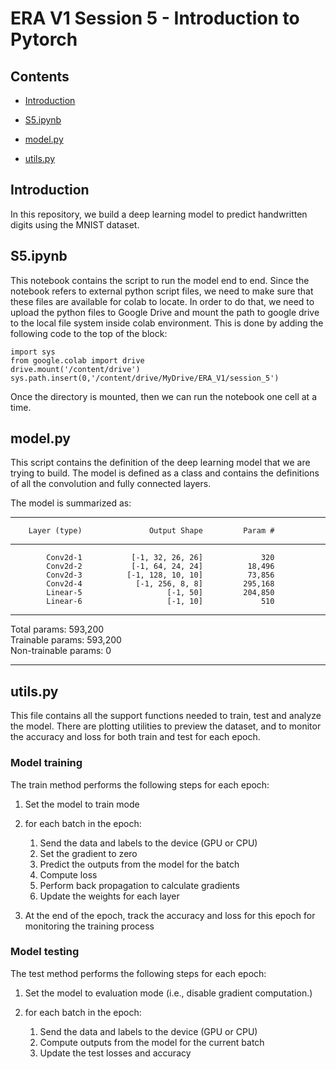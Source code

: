 # ERA V1 Session 5 - Introduction to Pytorch

## Contents

* [Introduction](#Introduction)
 
* [S5.ipynb](#S5ipynb`)

* [model.py](#modelpy)

* [utils.py](#utilspy)


## Introduction
<p>
In this repository, we build a deep learning model to predict handwritten digits
using the MNIST dataset. 
</p>


## S5.ipynb

<p> This notebook contains the script to run the model end to end. Since the notebook refers to external python script 
files, we need to make sure that these files are available for colab to locate. In order to do that, we need to upload the 
python files to Google Drive and mount the path to google drive to the local file system inside colab environment.
This is done by adding the following code to the top of the block:
</p>

```
import sys
from google.colab import drive
drive.mount('/content/drive')
sys.path.insert(0,'/content/drive/MyDrive/ERA_V1/session_5')
```

<p>
Once the directory is mounted, then we can run the notebook one cell at a time. 
</p>

## model.py
<p>This script contains the definition of the deep learning model that we are trying to build. The model is defined as a class and contains the definitions of all the convolution and fully connected layers. 

The model is summarized as:
</p>


----------------------------------------------------------------
        Layer (type)               Output Shape         Param #
----------------------------------------------------------------

            Conv2d-1           [-1, 32, 26, 26]             320
            Conv2d-2           [-1, 64, 24, 24]          18,496
            Conv2d-3          [-1, 128, 10, 10]          73,856
            Conv2d-4            [-1, 256, 8, 8]         295,168
            Linear-5                   [-1, 50]         204,850
            Linear-6                   [-1, 10]             510

----------------------------------------------------------------

Total params: 593,200 <br>
Trainable params: 593,200 <br>
Non-trainable params: 0 <br>

----------------------------------------------------------------

## utils.py

<p> This file contains all the support functions needed to train, test and analyze the model. There are plotting utilities to preview the dataset, and to monitor the accuracy and loss for both train and test for each epoch.</p>

### Model training
<p> The train method performs the following steps for each epoch:

1. Set the model to train mode
2. for each batch in the epoch:

   1. Send the data and labels to the device (GPU or CPU)
   2. Set the gradient to zero
   3. Predict the outputs from the model for the batch
   4. Compute loss
   5. Perform back propagation to calculate gradients
   6. Update the weights for each layer
3. At the end of the epoch, track the accuracy and loss for this epoch for monitoring the training process
</p>

### Model testing
<p>  The test method performs the following steps for each epoch:

1. Set the model to evaluation mode (i.e., disable gradient computation.)
2. for each batch in the epoch:

   1. Send the data and labels to the device (GPU or CPU)
   2. Compute outputs from the model for the current batch
   3. Update the test losses and accuracy

</p>

